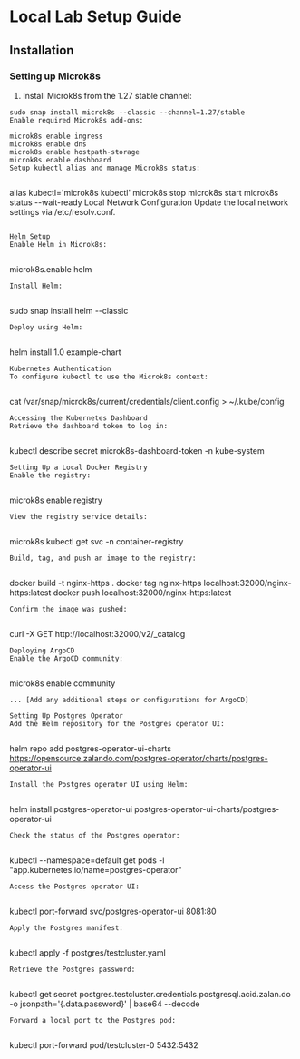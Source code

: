 # Local Lab Setup Guide

## Installation

### Setting up Microk8s

1. Install Microk8s from the 1.27 stable channel:
```
sudo snap install microk8s --classic --channel=1.27/stable
Enable required Microk8s add-ons:
```


```
microk8s enable ingress
microk8s enable dns
microk8s enable hostpath-storage
microk8s.enable dashboard
Setup kubectl alias and manage Microk8s status:


```
alias kubectl='microk8s kubectl'
microk8s stop
microk8s start
microk8s status --wait-ready
Local Network Configuration
Update the local network settings via /etc/resolv.conf.
```

Helm Setup
Enable Helm in Microk8s:


```
microk8s.enable helm
```
Install Helm:


```
sudo snap install helm --classic
```
Deploy using Helm:


```
helm install 1.0 example-chart
```
Kubernetes Authentication
To configure kubectl to use the Microk8s context:


```
cat /var/snap/microk8s/current/credentials/client.config > ~/.kube/config
```
Accessing the Kubernetes Dashboard
Retrieve the dashboard token to log in:


```
kubectl describe secret microk8s-dashboard-token -n kube-system
```
Setting Up a Local Docker Registry
Enable the registry:


```
microk8s enable registry
```
View the registry service details:


```
microk8s kubectl get svc -n container-registry
```
Build, tag, and push an image to the registry:


```
docker build -t nginx-https .
docker tag nginx-https localhost:32000/nginx-https:latest
docker push localhost:32000/nginx-https:latest
```
Confirm the image was pushed:


```
curl -X GET http://localhost:32000/v2/_catalog
```
Deploying ArgoCD
Enable the ArgoCD community:


```
microk8s enable community
```
... [Add any additional steps or configurations for ArgoCD]

Setting Up Postgres Operator
Add the Helm repository for the Postgres operator UI:


```
helm repo add postgres-operator-ui-charts https://opensource.zalando.com/postgres-operator/charts/postgres-operator-ui
```
Install the Postgres operator UI using Helm:


```
helm install postgres-operator-ui postgres-operator-ui-charts/postgres-operator-ui
```
Check the status of the Postgres operator:


```
kubectl --namespace=default get pods -l "app.kubernetes.io/name=postgres-operator"
```
Access the Postgres operator UI:


```
kubectl port-forward svc/postgres-operator-ui 8081:80
```
Apply the Postgres manifest:


```
kubectl apply -f postgres/testcluster.yaml
```
Retrieve the Postgres password:


```
kubectl get secret postgres.testcluster.credentials.postgresql.acid.zalan.do -o jsonpath='{.data.password}' | base64 --decode
```
Forward a local port to the Postgres pod:


```
kubectl port-forward pod/testcluster-0 5432:5432
```
